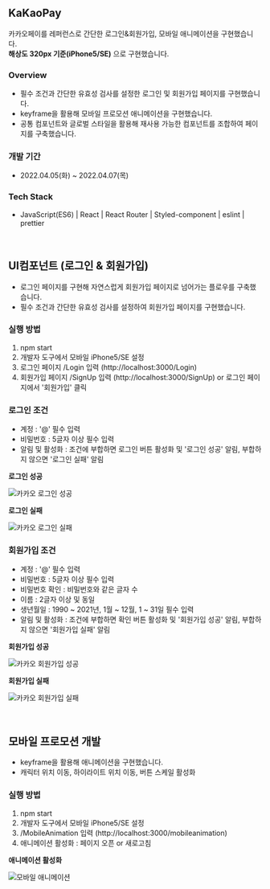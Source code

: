 ## KaKaoPay

카카오페이를 레퍼런스로 간단한 로그인&회원가입, 모바일 애니메이션을 구현했습니다. <br>
**해상도 320px 기준(iPhone5/SE)** 으로 구현했습니다.

### Overview

- 필수 조건과 간단한 유효성 검사를 설정한 로그인 및 회원가입 페이지를 구현했습니다.
- keyframe을 활용해 모바일 프로모션 애니메이션을 구현했습니다.
- 공통 컴포넌트와 글로벌 스타일을 활용해 재사용 가능한 컴포넌트를 조합하여 페이지를 구축했습니다.

### 개발 기간

- 2022.04.05(화) ~ 2022.04.07(목)

### Tech Stack

- JavaScript(ES6) | React | React Router | Styled-component | eslint | prettier

<br>

## UI컴포넌트 (로그인 & 회원가입)

- 로그인 페이지를 구현해 자연스럽게 회원가입 페이지로 넘어가는 플로우를 구축했습니다.
- 필수 조건과 간단한 유효성 검사를 설정하여 회원가입 페이지를 구현했습니다.

### 실행 방법

1. npm start
2. 개발자 도구에서 모바일 iPhone5/SE 설정
3. 로그인 페이지 /Login 입력 (http://localhost:3000/Login)
4. 회원가입 페이지 /SignUp 입력 (http://localhost:3000/SignUp) or 로그인 페이지에서 '회원가입' 클릭

### 로그인 조건

- 계정 : '@' 필수 입력
- 비밀번호 : 5글자 이상 필수 입력
- 알림 및 활성화 : 조건에 부합하면 로그인 버튼 활성화 및 '로그인 성공' 알림, 부합하지 않으면 '로그인 실패' 알림

**로그인 성공**

![카카오 로그인 성공](https://user-images.githubusercontent.com/93597794/162226618-4033eab3-afa8-4e9d-ae89-8f9c72999f78.gif)

**로그인 실패**

![카카오 로그인 실패](https://user-images.githubusercontent.com/93597794/162226614-6cd290c0-e017-4d9c-8f50-1652eeaf2aa0.gif)

### 회원가입 조건

- 계정 : '@' 필수 입력
- 비밀번호 : 5글자 이상 필수 입력
- 비밀번호 확인 : 비밀번호와 같은 글자 수
- 이름 : 2글자 이상 및 동일
- 생년월일 : 1990 ~ 2021년, 1월 ~ 12월, 1 ~ 31일 필수 입력
- 알림 및 활성화 : 조건에 부합하면 확인 버튼 활성화 및 '회원가입 성공' 알림, 부합하지 않으면 '회원가입 실패' 알림

**회원가입 성공**

![카카오 회원가입 성공](https://user-images.githubusercontent.com/93597794/162226610-c0f58b42-5ccd-445d-af19-1c57072864e4.gif)

**회원가입 실패**

![카카오 회원가입 실패](https://user-images.githubusercontent.com/93597794/162226602-c21ad49e-7725-4d36-9002-8747045a40af.gif)

<br>

## 모바일 프로모션 개발

- keyframe을 활용해 애니메이션을 구현했습니다.
- 캐릭터 위치 이동, 하이라이트 위치 이동, 버튼 스케일 활성화

### 실행 방법

1. npm start
2. 개발자 도구에서 모바일 iPhone5/SE 설정
3. /MobileAnimation 입력 (http://localhost:3000/mobileanimation)
4. 애니메이션 활성화 : 페이지 오픈 or 새로고침

**애니메이션 활성화**

![모바일 애니메이션](https://user-images.githubusercontent.com/93597794/162231825-3c201958-5e96-4afd-9c67-b10b28ce9684.gif)
